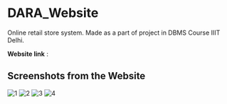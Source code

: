 # DARA_Website
Online retail store system. Made as a part of project in DBMS Course IIIT Delhi.

**Website link** : 

## Screenshots from the Website
![1](https://user-images.githubusercontent.com/73958690/163970262-2073ecd5-ff48-4f45-bcd9-e1cb589fd958.jpg)
![2](https://user-images.githubusercontent.com/73958690/163970281-302b1dc8-e997-4277-9306-483f7fb61522.jpg)
![3](https://user-images.githubusercontent.com/73958690/163970298-7bc85b22-e271-43ce-9822-47984d66a8bf.jpg)
![4](https://user-images.githubusercontent.com/73958690/163970309-7f0b8e8d-c79f-4d47-82c1-da33f4063264.jpg)
